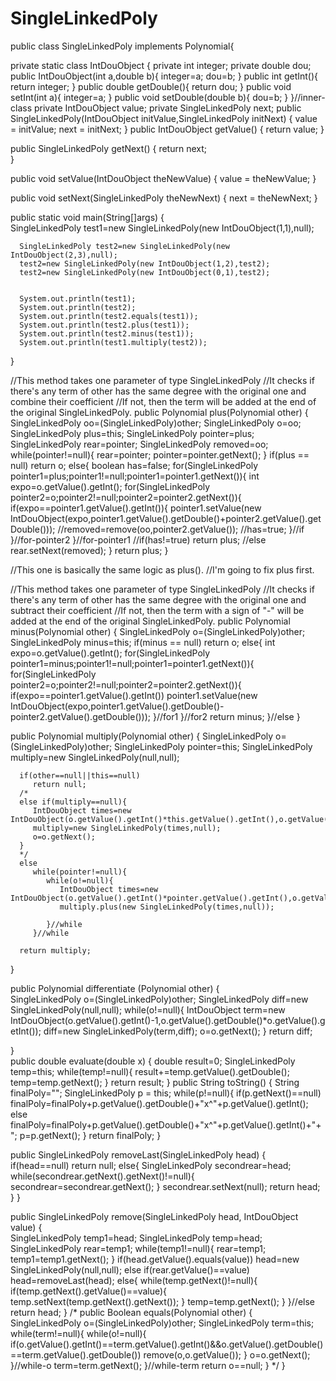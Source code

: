 # SingleLinkedPoly
public class SingleLinkedPoly implements Polynomial{
   
   private static class IntDouObject
   {
      private int integer;
      private double dou;
      public IntDouObject(int a,double b){
         integer=a;
         dou=b;
      }
      public int getInt(){
         return integer;
      }
      public double getDouble(){
         return dou;
      }
      public void setInt(int a){
         integer=a;
      }
      public void setDouble(double b){
         dou=b;
      }
   }//inner-class
   private IntDouObject value;
   private SingleLinkedPoly next;
   public SingleLinkedPoly(IntDouObject initValue,SingleLinkedPoly initNext)
   { 
      value = initValue; 
      next = initNext; 
   } 
   public IntDouObject getValue() 
   { 
      return value; 
   }    
   
   public SingleLinkedPoly getNext() 
   { 
      return next;  
   } 
   
   public void setValue(IntDouObject theNewValue)
   { 
      value = theNewValue;
   }
   
   public void setNext(SingleLinkedPoly theNewNext)
   { 
      next = theNewNext; 
   }
   
   public static void main(String[]args)
   {  
      SingleLinkedPoly test1=new SingleLinkedPoly(new IntDouObject(1,1),null);
      
      SingleLinkedPoly test2=new SingleLinkedPoly(new IntDouObject(2,3),null);
      test2=new SingleLinkedPoly(new IntDouObject(1,2),test2);
      test2=new SingleLinkedPoly(new IntDouObject(0,1),test2);
      
            
      System.out.println(test1);
      System.out.println(test2);
      System.out.println(test2.equals(test1));
      System.out.println(test2.plus(test1));
      System.out.println(test2.minus(test1));
      System.out.println(test1.multiply(test2));
   }
   
   //This method takes one parameter of type SingleLinkedPoly
   //It checks if there's any term of other has the same degree with the original one and combine their coefficient
   //If not, then the term will be added at the end of the original SingleLinkedPoly.
   public Polynomial plus(Polynomial other)
   {
      SingleLinkedPoly oo=(SingleLinkedPoly)other;
      SingleLinkedPoly o=oo;
      SingleLinkedPoly plus=this;
      SingleLinkedPoly pointer=plus;
      SingleLinkedPoly rear=pointer;
      SingleLinkedPoly removed=oo;
      while(pointer!=null){
         rear=pointer;
         pointer=pointer.getNext();
      }
      if(plus == null)
         return o;
      else{
         boolean has=false;
         for(SingleLinkedPoly pointer1=plus;pointer1!=null;pointer1=pointer1.getNext()){
            int expo=o.getValue().getInt();
            for(SingleLinkedPoly pointer2=o;pointer2!=null;pointer2=pointer2.getNext()){
               if(expo==pointer1.getValue().getInt()){
                  pointer1.setValue(new IntDouObject(expo,pointer1.getValue().getDouble()+pointer2.getValue().getDouble()));
                  //removed=remove(oo,pointer2.getValue());
                  //has=true;
               }//if  
            }//for-pointer2 
         }//for-pointer1
         //if(has!=true) return plus;
         //else rear.setNext(removed);
      }
      return plus;
   }
   
   //This one is basically the same logic as plus().
   //I'm going to fix plus first.
   
   //This method takes one parameter of type SingleLinkedPoly
   //It checks if there's any term of other has the same degree with the original one and subtract their coefficient
   //If not, then the term with a sign of "-" will be added at the end of the original SingleLinkedPoly.
   public Polynomial minus(Polynomial other)
   {
      SingleLinkedPoly o=(SingleLinkedPoly)other;
      SingleLinkedPoly minus=this;
      if(minus == null)
         return o;
      else{
         int expo=o.getValue().getInt();
         for(SingleLinkedPoly pointer1=minus;pointer1!=null;pointer1=pointer1.getNext()){
            for(SingleLinkedPoly pointer2=o;pointer2!=null;pointer2=pointer2.getNext()){
               if(expo==pointer1.getValue().getInt())
                  pointer1.setValue(new IntDouObject(expo,pointer1.getValue().getDouble()-pointer2.getValue().getDouble()));
            }//for1
         }//for2
         return minus;
      }//else
   }
   
   public Polynomial multiply(Polynomial other)
   {
      SingleLinkedPoly o=(SingleLinkedPoly)other;
      SingleLinkedPoly pointer=this;
      SingleLinkedPoly multiply=new SingleLinkedPoly(null,null);
      
      if(other==null||this==null)
         return null;
      /*
      else if(multiply==null){
         IntDouObject times=new IntDouObject(o.getValue().getInt()*this.getValue().getInt(),o.getValue().getDouble()*this.getValue().getDouble());
         multiply=new SingleLinkedPoly(times,null);
         o=o.getNext();
      }
      */
      else
         while(pointer!=null){
            while(o!=null){
               IntDouObject times=new IntDouObject(o.getValue().getInt()*pointer.getValue().getInt(),o.getValue().getDouble()*pointer.getValue().getDouble());
               multiply.plus(new SingleLinkedPoly(times,null));
            
            }//while
         }//while
         
      return multiply;
   }  
   
   public Polynomial differentiate (Polynomial other)
   {  
      SingleLinkedPoly o=(SingleLinkedPoly)other;
      SingleLinkedPoly diff=new SingleLinkedPoly(null,null);
      while(o!=null){
         IntDouObject term=new IntDouObject(o.getValue().getInt()-1,o.getValue().getDouble()*o.getValue().getInt());
         diff=new SingleLinkedPoly(term,diff);
         o=o.getNext();
      }
      return diff;
      
   }  
   public double evaluate(double x)
   {
      double result=0;
      SingleLinkedPoly temp=this;
      while(temp!=null){
         result+=temp.getValue().getDouble();
         temp=temp.getNext();
      }
      return result;
   }
   public String toString()
   {
      String finalPoly="";
      SingleLinkedPoly p = this;
      while(p!=null){
         if(p.getNext()==null)
            finalPoly=finalPoly+p.getValue().getDouble()+"x^"+p.getValue().getInt();
         else
            finalPoly=finalPoly+p.getValue().getDouble()+"x^"+p.getValue().getInt()+"+";
         p=p.getNext();
      }
      return finalPoly;
   }
   
public SingleLinkedPoly removeLast(SingleLinkedPoly  head)
   {	
      if(head==null)
         return null;
      else{
         SingleLinkedPoly secondrear=head;
         while(secondrear.getNext().getNext()!=null){
            secondrear=secondrear.getNext();
         }
         secondrear.setNext(null);
         return head;
      }
   }

   public SingleLinkedPoly remove(SingleLinkedPoly head, IntDouObject value)
   {	
         SingleLinkedPoly temp1=head;
         SingleLinkedPoly temp=head;
         SingleLinkedPoly rear=temp1;
         while(temp1!=null){
            rear=temp1;
            temp1=temp1.getNext();
         }
         if(head.getValue().equals(value))
            head=new SingleLinkedPoly(null,null);
         else if(rear.getValue()==value)
            head=removeLast(head);
         else{
            while(temp.getNext()!=null){
               if(temp.getNext().getValue()==value){
                 temp.setNext(temp.getNext().getNext());
               }
               temp=temp.getNext();
            }
         }//else
         return head;
   }
   /*
   public Boolean equals(Polynomial other)
   {
      SingleLinkedPoly o=(SingleLinkedPoly)other;
      SingleLinkedPoly term=this;
      while(term!=null){
         while(o!=null){   
            if(o.getValue().getInt()==term.getValue().getInt()&&o.getValue().getDouble()==term.getValue().getDouble())
               remove(o,o.getValue());
            }
            o=o.getNext();
         }//while-o
         term=term.getNext();
      }//while-term
      return o==null;
   }
   */
}

   
